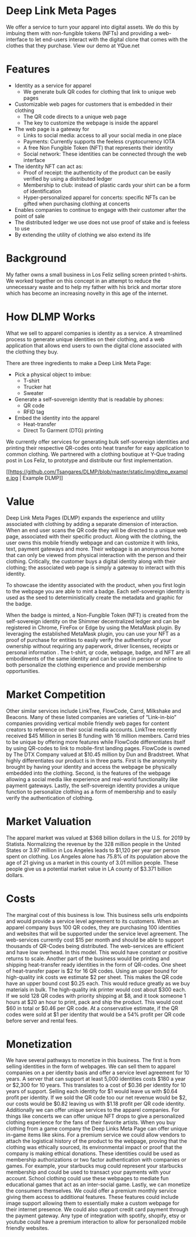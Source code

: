 
# Deep Link Meta Pages
We offer a service to turn your apparel into digital assets. We do this by imbuing them with non-fungible tokens (NFTs) and providing a web-interface to let end-users interact with the digital clone that comes with the clothes that they purchase. View our demo at YQue.net

# Features
 - Identity as a service for apparel
   - We generate bulk QR codes for clothing that link to unique web pages
 - Customizable web pages for customers that is embedded in their clothing
   - The QR code directs to a unique web page
   - The key to customize the webpage is inside the apparel
 - The web page is a gateway for
   - Links to social media: access to all your social media in one place
   - Payments: Currently supports the feeless cryptocurrency IOTA
   - A free Non Fungible Token (NFT) that represents their identity
   - Social network: These identities can be connected through the web interface
 - The identity NFT can act as:
   - Proof of receipt: the authenticity of the product can be easily verified by using  a distributed ledger
   - Membership to club: instead of plastic cards your shirt can be a form of identification
   - Hyper-personalized apparel for concerts: specific NFTs can be gifted when purchasing clothing at concerts
 - Enables companies to continue to engage with their customer after the point of sale
 - The distributed ledger we use does not use proof of stake and is feeless to use
 - By extending the utility of clothing we also extend its life

# Background
My father owns a small business in Los Feliz selling screen printed t-shirts. We worked together on this concept in an attempt to reduce the unnecessary waste and to help my father with his brick and mortar store which has become an increasing novelty in this age of the internet.

# How DLMP Works
What we sell to apparel companies is identity as a service. A streamlined process to generate unique identities on their clothing, and a web application that allows end users to own the digital clone associated with the clothing they buy. 

There are three ingredients to make a Deep Link Meta Page:
 - Pick a physical object to imbue:
   - T-shirt
   - Trucker hat
   - Sweater
 - Generate a self-sovereign identity that is readable by phones:
   - QR code
   - RFID tag
 - Embed the identity into the apparel
   - Heat-transfer
   - Direct To Garment (DTG) printing

We currently offer services for generating bulk self-sovereign identities and printing their respective QR-codes onto heat transfer for easy application to common clothing. We partnered with a clothing boutique at Y-Que trading post in Los Feliz, to prototype and distribute our first implementation.

[[https://github.com/Tsangares/DLMP/blob/master/static/img/dlmp_example.jpg | Example DLMP]]

# Value
Deep Link Meta Pages (DLMP) expands the experience and utility associated with clothing by adding a separate dimension of interaction. When an end user scans the QR code they will be directed to a unique web page, associated with their specific product. Along with the clothing, the user owns this mobile friendly webpage and can customize it with links, text, payment gateways and more.   Their webpage is an anonymous home that can only be viewed from physical interaction with the person and their clothing.  Critically, the customer buys a digital identity along with their clothing; the associated web page is simply a gateway to interact with this identity.
    
To showcase the identity associated with the product, when you first login to the webpage you are able to mint a badge. Each self-sovereign identity is used as the seed to deterministically create the metadata and graphic for the badge.

When the badge is minted, a Non-Fungible Token (NFT) is created from the self-sovereign identity on the Shimmer decentralized ledger and can be registered in Chrome, FireFox or Edge by using the MetaMask plugin. By leveraging the established MetaMask plugin, you can use your NFT as a proof of purchase for entities to easily verify the authenticity of your ownership without requiring any paperwork, driver licenses, receipts or personal information . The t-shirt, qr code, webpage, badge, and NFT are all embodiments of the same identity and can be used in person or online to both personalize the clothing experience and provide membership opportunities. 


# Market Competition
Other similar services include LinkTree, FlowCode, Carrd, Milkshake and Beacons. Many of these listed companies are varieties of “Link-in-bio” companies providing vertical mobile friendly web pages for content creators to reference on their social media accounts. LinkTree recently received $45 Million in series B funding with 16 million members. Carrd tries to be unique by offering more features while FlowCode differentiates itself by using QR-codes to link to mobile-first landing pages. FlowCode is owned by The DTX Company valued at $10.45 million by Dun and Bradstreet.
What highly differentiates our product is in three parts. First is the anonymity brought by having your identity and access the webpage be physically embedded into the clothing. Second, is the features of the webpage allowing a social media like experience and real-world functionality like payment gateways. Lastly, the self-sovereign identity provides a unique function to personalize clothing as a form of membership and to easily verify the authentication of clothing. 

# Market Valuation
The apparel market was valued at $368 billion dollars in the U.S. for 2019 by Statista. Normalizing the revenue by the 328 million people in the United States or 3.97 million in Los Angeles leads to $1,120 per year per person spent on clothing. Los Angeles alone has 75.8% of its population above the age of 21 giving us a market in this county of 3.01 million people. These people give us a potential market value in LA county of $3.371 billion dollars. 

# Costs
The marginal cost of this business is low. This business sells urls endpoints and would provide a service level agreement to its customers. When an apparel company buys 100 QR codes, they are purchasing 100 identities and websites that will be supported under the service level agreement. The web-services currently cost $15 per month and should be able to support thousands of QR-Codes being distributed. The web-services are efficient and have low overhead. In this model. This would have constant or positive returns to scale.
Another part of the business would be printing and shipping heat-transfer ready identities in the form of QR-codes. One sheet of heat-transfer paper is $2 for 16 QR codes. Using an upper bound for high-quality ink costs we estimate $2 per sheet. This makes the QR code have an upper bound cost $0.25 each. This would reduce greatly as we buy materials in bulk. The high-quality ink printer would cost about $300 each. If we sold 128 QR codes with priority shipping at $8, and it took someone 1 hours at $20 an hour to print, pack and ship the product. This would cost $60 in total or $0.46 per QR code. At a conservative estimate, if the QR codes were sold at $1 per identity that would be a 54% profit per QR code before server and rental fees. 

# Monetization
We have several pathways to monetize in this business. The first is from selling identities in the form of webpages. We can sell them to apparel companies on a per identity basis and offer a service level agreement for 10 years. A server that can support at least 5,000 identities costs $180 a year or $2,300 for 10 years. This translates to a cost of $0.36 per identity for 10 years of support. Selling each identity for $1 would leave us with $0.64 profit per identity. If we sold the QR code too our net revenue would be $2, our costs would be $0.82 leaving us with $1.18 profit per QR code identity.
Additionally we can offer unique services to the apparel companies. For things like concerts we can offer unique NFT drops to give a personalized clothing experience for the fans of their favorite artists. When you buy clothing from a game company the Deep Links Meta Page can offer unique in-game items like skins. For a premium service we could allow vendors to attach the logistical history of the product to the webpage, proving that the clothing was ethically sourced, its environmental impact or proof that the company is making ethical donations. These identities could be used as membership authorizations or two factor authentication with companies or games. For example, your starbucks mug could represent your starbucks membership and could be used to transact your payments with your account. School clothing could use these webpages to mediate fun educational games that act as an inter-social game. 
Lastly, we can monetize the consumers themselves. We could offer a premium monthly service giving them access to additional features. These features could include image support allowing them to essentially make a custom webpage for their internet presence. We could also support credit card payment through the payment gateway. Any type of integration with spotify, shopify, etsy or youtube could have a premium interaction to allow for personalized mobile friendly websites. 

